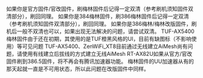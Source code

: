 如果你是官方固件/官改固件，刷梅林固件后记得一定双清（参考刷机须知固件双清部分），刷回同理。
如果你是384梅林固件，刷386梅林固件后记得一定双清（参考刷机须知固件双清部分），刷回同理。
如果你是386梅林/梅林改版固件，刷机后一般不双清也可以，如果出现无法解决的问题，请尝试双清。
TUF-AX5400梅林固件由于还在初期，其使用的是TUF橙黑风格的UI，目前有缺图标（不影响使用）等可见问题
TUF-AX5400、ZenWiFi_XT8目前通过无线建立AiMesh尚有问题，请使用有线建立后拔线的方式建立无线AiMesh
RT-AX82U如果从官方/官改固件刷到386.5固件，将不再会有腾讯加速器功能。
梅林固件的UU加速器从有的那天起就一直是不可用状态，所以此问题在改版固件中同样。